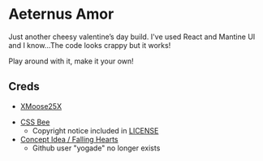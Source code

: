 
# Aeternus Amor

 Just another cheesy valentine’s day build.
 I've used React and Mantine UI and I know...The code looks crappy but it works!

 Play around with it, make it your own!


## Creds

- [XMoose25X](https://github.com/XMoose25X/Valentines-Day)
* [CSS Bee](https://codepen.io/elorenn/pen/WEPMEv)
    * Copyright notice included in [LICENSE](./LICENSE)
* [Concept Idea / Falling Hearts](https://yogade.github.io/whale-you-be-my-valentine/)
    * Github user "yogade" no longer exists

